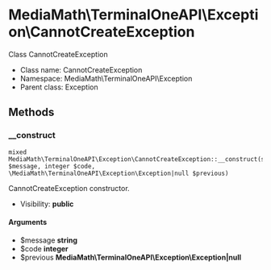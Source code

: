 MediaMath\TerminalOneAPI\Exception\CannotCreateException
===============

Class CannotCreateException




* Class name: CannotCreateException
* Namespace: MediaMath\TerminalOneAPI\Exception
* Parent class: Exception







Methods
-------


### __construct

    mixed MediaMath\TerminalOneAPI\Exception\CannotCreateException::__construct(string $message, integer $code, \MediaMath\TerminalOneAPI\Exception\Exception|null $previous)

CannotCreateException constructor.



* Visibility: **public**


#### Arguments
* $message **string**
* $code **integer**
* $previous **MediaMath\TerminalOneAPI\Exception\Exception|null**


